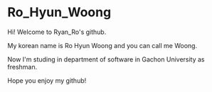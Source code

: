 # Ro_Hyun_Woong

Hi! Welcome to Ryan_Ro's github.

My korean name is Ro Hyun Woong and you can call me Woong.

Now I'm studing in department of software in Gachon University as freshman.

Hope you enjoy my github!

